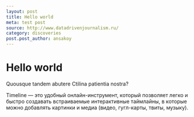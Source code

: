 ```yaml
---
layout: post
title: Hello world
meta: test post
source: http://www.datadrivenjournalism.ru/
category: discoveries
post.post_author: ansakoy
---
```


# Hello world

Quousque tandem abutere Ctilina patientia nostra?

Timeline — это удобный онлайн-инструмент, который позволяет легко и быстро создавать встраиваемые интерактивные таймлайны, в которые можно добавлять картинки и медиа (видео, гугл-карты, твиты, музыку).